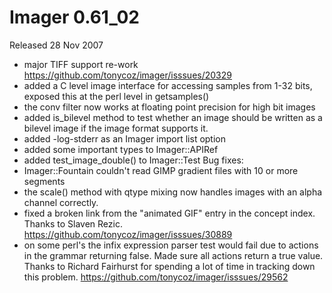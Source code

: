 # Imager 0.61_02

Released 28 Nov 2007

- major TIFF support re-work https://github.com/tonycoz/imager/isssues/20329 
- added a C level image interface for accessing samples from 1-32 bits, exposed this at the perl level in getsamples() 
- the conv filter now works at floating point precision for high bit images 
- added is_bilevel method to test whether an image should be written as a bilevel image if the image format supports it. 
- added -log-stderr as an Imager import list option 
- added some important types to Imager::APIRef 
- added test_image_double() to Imager::Test Bug fixes: 
- Imager::Fountain couldn't read GIMP gradient files with 10 or more segments 
- the scale() method with qtype mixing now handles images with an alpha channel correctly. 
- fixed a broken link from the "animated GIF" entry in the concept index. Thanks to Slaven Rezic. https://github.com/tonycoz/imager/isssues/30889 
- on some perl's the infix expression parser test would fail due to actions in the grammar returning false. Made sure all actions return a true value. Thanks to Richard Fairhurst for spending a lot of time in tracking down this problem. https://github.com/tonycoz/imager/isssues/29562